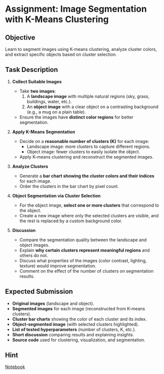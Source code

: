 # Assignment: Image Segmentation with K-Means Clustering

## Objective
Learn to segment images using K-means clustering, analyze cluster colors, and extract specific objects based on cluster selection.

## Task Description

1. **Collect Suitable Images**  
   - Take **two images**:  
     1. A **landscape image** with multiple natural regions (sky, grass, buildings, water, etc.).  
     2. An **object image** with a clear object on a contrasting background (e.g., a mug on a plain table).  
   - Ensure the images have **distinct color regions** for better segmentation.  

2. **Apply K-Means Segmentation**  
   - Decide on a **reasonable number of clusters (K)** for each image:  
     - Landscape image: more clusters to capture different regions.  
     - Object image: fewer clusters to easily isolate the object.  
   - Apply K-means clustering and reconstruct the segmented images.  

3. **Analyze Clusters**  
   - Generate a **bar chart showing the cluster colors and their indices** for each image.
   - Order the clusters in the bar chart by pixel count.

4. **Object Segmentation via Cluster Selection**  
   - For the object image, **select one or more clusters** that correspond to the object.  
   - Create a new image where only the selected clusters are visible, and the rest is replaced by a custom background color.  

5. **Discussion**  
   - Compare the segmentation quality between the landscape and object images.  
   - Explain **why certain clusters represent meaningful regions** and others do not.  
   - Discuss what properties of the images (color contrast, lighting, texture) would improve segmentation.  
   - Comment on the effect of the number of clusters on segmentation results.  

## Expected Submission

- **Original images** (landscape and object).  
- **Segmented images** for each image (reconstructed from K-means clusters).  
- **Cluster bar charts** showing the color of each cluster and its index.  
- **Object-segmented image** (with selected clusters highlighted).  
- **List of tested hyperparameters** (number of clusters, K, etc.).  
- **Short discussion** comparing results and explaining insights.  
- **Source code** used for clustering, visualization, and segmentation.  

## Hint

[Notebook](pixel_clustering.ipynb)